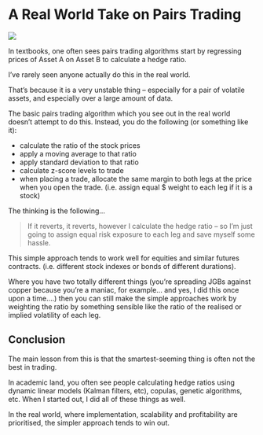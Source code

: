 # A Real World Take on Pairs Trading

![](https://robotwealth.com/wp-content/uploads/2024/03/beyond_the_numbers.webp)

In textbooks, one often sees pairs trading algorithms start by regressing prices of Asset A on Asset B to calculate a hedge ratio.

I’ve rarely seen anyone actually do this in the real world.

That’s because it is a very unstable thing – especially for a pair of volatile assets, and especially over a large amount of data.

The basic pairs trading algorithm which you see out in the real world doesn’t attempt to do this. Instead, you do the following (or something like it):  

- calculate the ratio of the stock prices  
- apply a moving average to that ratio  
- apply standard deviation to that ratio  
- calculate z-score levels to trade  
- when placing a trade, allocate the same margin to both legs at the price when you open the trade. (i.e. assign equal $ weight to each leg if it is a stock)  

The thinking is the following…

> If it reverts, it reverts, however I calculate the hedge ratio – so I’m just going to assign equal risk exposure to each leg and save myself some hassle.

This simple approach tends to work well for equities and similar futures contracts. (i.e. different stock indexes or bonds of different durations).

Where you have two totally different things (you’re spreading JGBs against copper because you’re a maniac, for example… and yes, I did this once upon a time….) then you can still make the simple approaches work by weighting the ratio by something sensible like the ratio of the realised or implied volatility of each leg.

## Conclusion
The main lesson from this is that the smartest-seeming thing is often not the best in trading.

In academic land, you often see people calculating hedge ratios using dynamic linear models (Kalman filters, etc), copulas, genetic algorithms, etc. When I started out, I did all of these things as well.

In the real world, where implementation, scalability and profitability are prioritised, the simpler approach tends to win out.